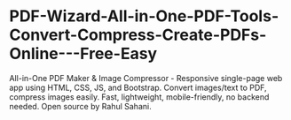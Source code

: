 # PDF-Wizard-All-in-One-PDF-Tools-Convert-Compress-Create-PDFs-Online---Free-Easy
All-in-One PDF Maker &amp; Image Compressor - Responsive single-page web app using HTML, CSS, JS, and Bootstrap. Convert images/text to PDF, compress images easily. Fast, lightweight, mobile-friendly, no backend needed. Open source by Rahul Sahani.
